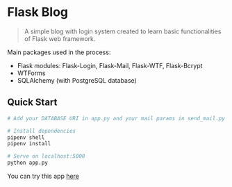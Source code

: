 # Flask Blog

>A simple blog with login system created to learn basic functionalities of Flask web framework.

Main packages used in the process:

- Flask modules: Flask-Login, Flask-Mail, Flask-WTF, Flask-Bcrypt
- WTForms
- SQLAlchemy (with PostgreSQL database)


## Quick Start

```bash
# Add your DATABASE URI in app.py and your mail params in send_mail.py

# Install dependencies
pipenv shell
pipenv install

# Serve on localhost:5000
python app.py
```
You can try this app [here](https://flaskblogmj.herokuapp.com/)